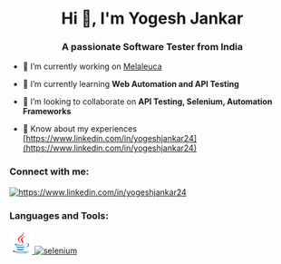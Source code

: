 <h1 align="center">Hi 👋, I'm Yogesh Jankar</h1>
<h3 align="center">A passionate Software Tester from India</h3>

- 🔭 I’m currently working on [Melaleuca](https://www.melaleuca.com/)

- 🌱 I’m currently learning **Web Automation and API Testing**

- 👯 I’m looking to collaborate on **API Testing, Selenium, Automation Frameworks**

- 📄 Know about my experiences [https://www.linkedin.com/in/yogeshjankar24](https://www.linkedin.com/in/yogeshjankar24)

<h3 align="left">Connect with me:</h3>
<p align="left">
<a href="https://linkedin.com/in/https://www.linkedin.com/in/yogeshjankar24" target="blank"><img align="center" src="https://raw.githubusercontent.com/rahuldkjain/github-profile-readme-generator/master/src/images/icons/Social/linked-in-alt.svg" alt="https://www.linkedin.com/in/yogeshjankar24" height="30" width="40" /></a>
</p>

<h3 align="left">Languages and Tools:</h3>
<p align="left"> <a href="https://www.java.com" target="_blank" rel="noreferrer"> <img src="https://raw.githubusercontent.com/devicons/devicon/master/icons/java/java-original.svg" alt="java" width="40" height="40"/> </a> <a href="https://www.selenium.dev" target="_blank" rel="noreferrer"> <img src="https://raw.githubusercontent.com/detain/svg-logos/780f25886640cef088af994181646db2f6b1a3f8/svg/selenium-logo.svg" alt="selenium" width="40" height="40"/> </a> </p>
